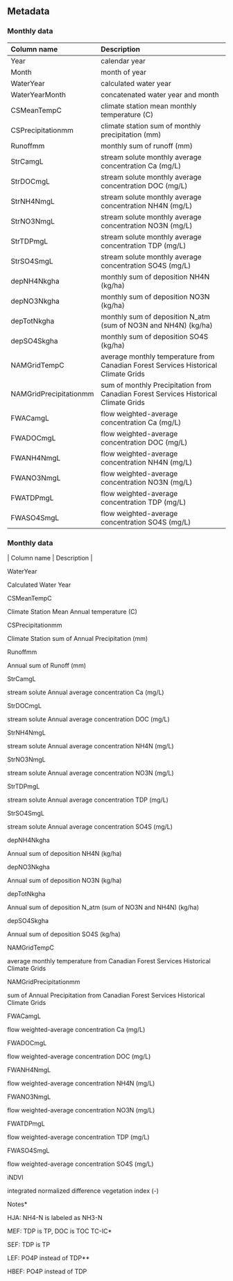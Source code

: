 ## Metadata

### Monthly data

| Column name | Description |
|:------------|:--------------|
| Year | calendar year |
| Month | month of year |
| WaterYear | calculated water year |
| WaterYearMonth | concatenated water year and month |
| CSMeanTempC | climate station mean monthly temperature (C) 
| CSPrecipitationmm | climate station sum of monthly precipitation (mm) |
| Runoffmm | monthly sum of runoff (mm) |
| StrCamgL | stream solute monthly average concentration Ca (mg/L) |
| StrDOCmgL | stream solute monthly average concentration DOC (mg/L) |
| StrNH4NmgL | stream solute monthly average concentration NH4N (mg/L) |
| StrNO3NmgL | stream solute monthly average concentration NO3N (mg/L) |
| StrTDPmgL | stream solute monthly average concentration TDP (mg/L) |
| StrSO4SmgL | stream solute monthly average concentration SO4S (mg/L) |
| depNH4Nkgha | monthly sum of deposition NH4N (kg/ha) |
| depNO3Nkgha | monthly sum of deposition NO3N (kg/ha) |
| depTotNkgha | monthly sum of deposition N_atm (sum of NO3N and NH4N) (kg/ha) |
| depSO4Skgha | monthly sum of deposition SO4S (kg/ha) |
| NAMGridTempC | average monthly temperature from Canadian Forest Services Historical Climate Grids |
| NAMGridPrecipitationmm | sum of monthly Precipitation from Canadian Forest Services Historical Climate Grids |
| FWACamgL | flow weighted-average concentration Ca (mg/L) |
| FWADOCmgL | flow weighted-average concentration DOC (mg/L) |
| FWANH4NmgL | flow weighted-average concentration NH4N (mg/L) |
| FWANO3NmgL | flow weighted-average concentration NO3N (mg/L) |
| FWATDPmgL | flow weighted-average concentration TDP (mg/L) |
| FWASO4SmgL | flow weighted-average concentration SO4S (mg/L) |

 
### Monthly data

| Column name | Description |

WaterYear 

Calculated Water Year 

CSMeanTempC 

Climate Station Mean Annual temperature (C) 

CSPrecipitationmm 

Climate Station sum of Annual Precipitation (mm) 

Runoffmm 

Annual sum of Runoff (mm) 

StrCamgL 

stream solute Annual average concentration Ca (mg/L) 

StrDOCmgL 

stream solute Annual average concentration DOC (mg/L) 

StrNH4NmgL 

stream solute Annual average concentration NH4N (mg/L) 

StrNO3NmgL 

stream solute Annual average concentration NO3N (mg/L) 

StrTDPmgL 

stream solute Annual average concentration TDP (mg/L) 

StrSO4SmgL 

stream solute Annual average concentration SO4S (mg/L) 

depNH4Nkgha 

Annual sum of deposition NH4N (kg/ha) 

depNO3Nkgha 

Annual sum of deposition NO3N (kg/ha) 

depTotNkgha 

Annual sum of deposition N_atm (sum of NO3N and NH4N) (kg/ha) 

depSO4Skgha 

Annual sum of deposition SO4S (kg/ha) 

NAMGridTempC 

average monthly temperature from Canadian Forest Services Historical Climate Grids  

NAMGridPrecipitationmm 

sum of Annual Precipitation from Canadian Forest Services Historical Climate Grids 

FWACamgL 

flow weighted-average concentration Ca (mg/L) 

FWADOCmgL 

flow weighted-average concentration DOC (mg/L) 

FWANH4NmgL 

flow weighted-average concentration NH4N (mg/L) 

FWANO3NmgL 

flow weighted-average concentration NO3N (mg/L) 

FWATDPmgL 

flow weighted-average concentration TDP (mg/L) 

FWASO4SmgL 

flow weighted-average concentration SO4S (mg/L) 

iNDVI 

integrated normalized difference vegetation index (-) 

 

Notes*  

HJA: NH4-N is labeled as NH3-N  

MEF: TDP is TP, DOC is TOC TC-IC* 

SEF: TDP is TP 

LEF: PO4P instead of TDP** 

HBEF: PO4P instead of TDP 
